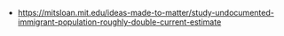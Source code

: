 * https://mitsloan.mit.edu/ideas-made-to-matter/study-undocumented-immigrant-population-roughly-double-current-estimate
